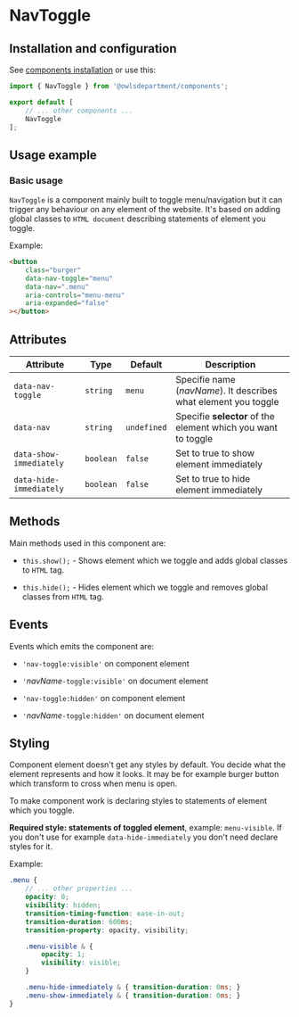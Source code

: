 # NavToggle

## Installation and configuration

See [components installation](https://github.com/owlsdepartment/owlsdepartment-components/blob/master/docs/components_installation.md) or use this:

```ts
import { NavToggle } from '@owlsdepartment/components';

export default [
    // ... other components ...
    NavToggle
];
```

## Usage example

### Basic usage

`NavToggle` is a component mainly built to toggle menu/navigation but it can trigger any behaviour on any element of the website. It's based on adding global classes to `HTML document` describing statements of element you toggle.

Example:

```html
<button
    class="burger"
    data-nav-toggle="menu"
    data-nav=".menu"
    aria-controls="menu-menu"
    aria-expanded="false"
></button>
```

## Attributes

| Attribute | Type | Default | Description |
| --- | --- | --- | --- |
| `data-nav-toggle` | `string` | `menu` | Specifie name (*navName*). It describes what element you toggle |
| `data-nav` | `string` | `undefined` | Specifie **selector** of the element which you want to toggle |
| `data-show-immediately` | `boolean` | `false` | Set to true to show element immediately |
| `data-hide-immediately` | `boolean` | `false` | Set to true to hide element immediately |

## Methods

Main methods used in this component are:

- `this.show();` - Shows element which we toggle and adds global classes to `HTML` tag.

- `this.hide();` - Hides element which we toggle and removes global classes from `HTML` tag.

## Events

Events which emits the component are:

- `'nav-toggle:visible'` on component element

- `'`*navName*`-toggle:visible'` on document element

- `'nav-toggle:hidden'` on component element

- `'`*navName*`-toggle:hidden'` on document element


## Styling

Component element doesn't get any styles by default. You decide what the element represents and how it looks.
It may be for example burger button which transform to cross when menu is open.

To make component work is declaring styles to statements of element which you toggle. 

**Required style: statements of toggled element**, example: `menu-visible`. If you don't use for example `data-hide-immediately` you don't need declare styles for it.

Example:
```scss
.menu {
    // ... other properties ...
    opacity: 0;
    visibility: hidden;
	transition-timing-function: ease-in-out;
	transition-duration: 600ms;
	transition-property: opacity, visibility;

    .menu-visible & {
        opacity: 1;
        visibility: visible;
    }

    .menu-hide-immediately & { transition-duration: 0ms; }
    .menu-show-immediately & { transition-duration: 0ms; }
}
```
